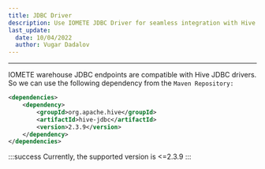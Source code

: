 ```yaml
---
title: JDBC Driver
description: Use IOMETE JDBC Driver for seamless integration with Hive JDBC drivers. Compatible and easy-to-use, with Maven dependency. Get tips and support for <=2.3.9 version
last_update:
  date: 10/04/2022
  author: Vugar Dadalov
---
```


___

IOMETE warehouse JDBC endpoints are compatible with Hive JDBC drivers. So we can use the following dependency from the `Maven Repository:`

```xml
<dependencies>
    <dependency>
        <groupId>org.apache.hive</groupId>
        <artifactId>hive-jdbc</artifactId>
        <version>2.3.9</version>
    </dependency>
</dependencies>
```

:::success
Currently, the supported version is  <=2.3.9
:::